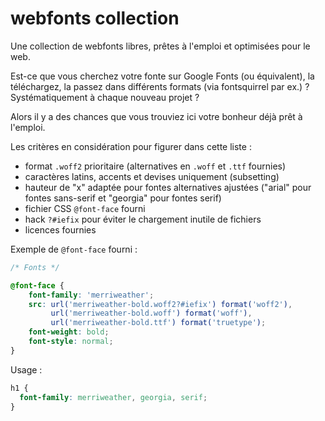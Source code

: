 # webfonts collection
Une collection de webfonts libres, prêtes à l'emploi et optimisées pour le web.

Est-ce que vous cherchez votre fonte sur Google Fonts (ou équivalent), la téléchargez, la passez dans différents formats (via fontsquirrel par ex.)&nbsp;? Systématiquement à chaque nouveau projet&nbsp;?

Alors il y a des chances que vous trouviez ici votre bonheur déjà prêt à l'emploi.


Les critères en considération pour figurer dans cette liste :
- format `.woff2` prioritaire (alternatives en `.woff` et `.ttf` fournies)
- caractères latins, accents et devises uniquement (subsetting)
- hauteur de "x" adaptée pour fontes alternatives ajustées ("arial" pour fontes sans-serif et "georgia" pour fontes serif)
- fichier CSS `@font-face` fourni
- hack `?#iefix` pour éviter le chargement inutile de fichiers
- licences fournies

Exemple de `@font-face` fourni :

```css
/* Fonts */

@font-face {
    font-family: 'merriweather';
    src: url('merriweather-bold.woff2?#iefix') format('woff2'),
         url('merriweather-bold.woff') format('woff'),
         url('merriweather-bold.ttf') format('truetype');
    font-weight: bold;
    font-style: normal;
}
```

Usage :

```css
h1 {
  font-family: merriweather, georgia, serif;
}
```